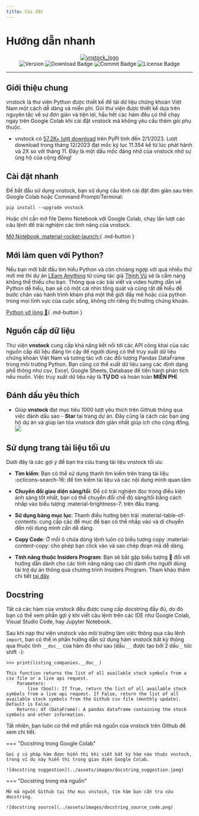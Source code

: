 ```yaml
---
title: Cài đặt
---
```


# Hướng dẫn nhanh

<div id="logo" align="center">
    <a href="http://vnstock.site?utm_source=vnstock_docs&utm_medium=start&utm_content=logo">
        <img src="https://raw.githubusercontent.com/thinh-vu/vnstock/beta/docs/docs/assets/images/vnstock_logo_color.png" alt="vnstock_logo"/>
    </a>
</div>

<div id="badges" align="center">
<img src="https://img.shields.io/pypi/pyversions/vnstock?logoColor=brown&style=plastic" alt= "Version"/>
<img src="https://img.shields.io/pypi/dm/vnstock" alt="Download Badge"/>
<img src="https://img.shields.io/github/last-commit/thinh-vu/vnstock" alt="Commit Badge"/>
<img src="https://img.shields.io/github/license/thinh-vu/vnstock?color=red" alt="License Badge"/>
</div>

---

## Giới thiệu chung

vnstock là thư viện Python được thiết kế để tải dữ liệu chứng khoán Việt Nam một cách dễ dàng và miễn phí. Gói thư viện được thiết kế dựa trên nguyên tắc về sự đơn giản và tiện lợi, hầu hết các hàm đều có thể chạy ngay trên Google Colab khi cài đặt vnstock mà không yêu cầu thêm gói phụ thuộc.

- vnstock có [57.2K+ lượt download](https://lookerstudio.google.com/reporting/06f4896d-21c5-4c4a-942e-126609c55fba) trên PyPI tính đến 2/1/2023. Lượt download trong tháng 12/2023 đạt mốc kỷ lục 11.354 kể từ lúc phát hành và 2X so với tháng 11. Đây là một dấu mốc đáng nhớ của vnstock nhờ sự ủng hộ của cộng đồng!

## Cài đặt nhanh

Để bắt đầu sử dụng vnstock, bạn sử dụng câu lệnh cài đặt đơn giản sau trên Google Colab hoặc Command Prompt/Terminal:

```shell
pip install --upgrade vnstock
```

Hoặc chỉ cần mở file Demo Notebook với Google Colab, chạy lần lượt các câu lệnh để trải nghiệm các tính năng của vnstock.

[Mở Notebook :material-rocket-launch:](https://colab.research.google.com/github/thinh-vu/vnstock/blob/beta/docs/gen2_vnstock_demo_index_all_functions_testing_2023.ipynb){ .md-button }

## Mới làm quen với Python?
Nếu bạn mới bắt đầu tìm hiểu Python và còn choáng ngợp với quá nhiều thứ mới mẻ thì dự án [LEarn Anything](https://learn-anything.vn?utm_source=vnstock&utm_medium=quick_start) từ cùng tác giả [Thịnh Vũ](http://thinhvu.com?utm_source=vnstock&utm_medium=quick_start) sẽ là cẩm nang không thể thiếu cho bạn. Thông qua các bài viết và video hướng dẫn về Python dễ hiểu, bạn sẽ có một cái nhìn tổng quát và cũng rất dễ hiểu để bước chân vào hành trình khám phá một thế giới đầy mê hoặc của python trong mọi lĩnh vực của cuộc sống, không chỉ riêng thị trường chứng khoán.

[Python vỡ lòng :blue_book:](https://learn-anything.vn/kien-thuc/python/hoc-python-cung-learn-anything?utm_source=vnstock&utm_medium=quick_start){ .md-button }
## Nguồn cấp dữ liệu

Thư viện **vnstock** cung cấp khả năng kết nối tới các API công khai của các nguồn cấp dữ liệu đáng tin cậy để người dùng có thể truy xuất dữ liệu chứng khoán Việt Nam và tương tác với các đối tượng Pandas DataFrame trong môi trường Python. Bạn cũng có thể xuất dữ liệu sang các định dạng phổ thông như csv, Excel, Google Sheets, Database để tiến hành phân tích nếu muốn. Việc truy xuất dữ liệu này là **TỰ DO** và hoàn toàn **MIỄN PHÍ**.

## Đánh dấu yêu thích

- Giúp **vnstock** đạt mục tiêu 1000 lượt yêu thích trên Github thông qua việc đánh dấu sao - **Star** tại trang dự án. Đây cũng là cách các bạn ủng hộ dự án và giúp lan tỏa vnstock đơn giản nhất giúp ích cho cộng đồng.
  ![](../assets/images/vnstock-watch-and-star.png)

## Sử dụng trang tài liệu tối ưu

Dưới đây là các gợi ý để bạn tra cứu trang tài liệu vnstock tối ưu:

- **Tìm kiếm**: Bạn có thể sử dụng thanh tìm kiếm trên trang tài liệu :octicons-search-16: để tìm kiếm tài liệu và các nội dung mình quan tâm

- **Chuyển đổi giao diện sáng/tối**: Để có trải nghiệm đọc trong điều kiện ánh sáng tốt nhất, bạn có thể chuyển đổi chế độ sáng/tối bằng cách nhấp vào biểu tượng :material-brightness-7: trên đầu trang.

- **Sử dụng bảng mục lục**: Thanh điều hướng bên trái :material-table-of-contents: cung cấp các đề mục để bạn có thể nhấp vào và di chuyển đến nội dung mình cần dễ dàng.

- **Copy Code**: Ở mỗi ô chứa dòng lệnh luôn có biểu tượng copy :material-content-copy: cho phép bạn click vào và sao chép đoạn mã dễ dàng.

- **Tính năng thuộc Insiders Program**: Bạn sẽ bắt gặp biểu tượng 🔐 đối với hướng dẫn dành cho các tính năng nâng cao chỉ dành cho người dùng tài trợ dự án thông qua chương trình Insiders Program. Tham khảo thêm chi tiết [tại đây](https://docs.vnstock.site/insiders-program/gioi-thieu-chuong-trinh-vnstock-insiders-program/)

## Docstring

Tất cả các hàm của vnstock đều được cung cấp docstring đầy đủ, do đó bạn có thể xem phần gợi ý khi viết câu lệnh trên các IDE như Google Colab, Visual Studio Code, hay Jupyter Notebook. 

Sau khi nạp thư viện vnstock vào môi trường làm việc thông qua câu lệnh `import`, bạn có thể in phần hướng dẫn sử dụng hàm vnstock bất kỳ thông qua thuộc tính `__doc__` của hàm đó như sau (dấu `__` được tạo bởi 2 dấu `_` tức shift `-`):

```shell
>>> print(listing_companies.__doc__)

This function returns the list of all available stock symbols from a csv file or a live api request.
    Parameters: 
        live (bool): If True, return the list of all available stock symbols from a live api request. If False, return the list of all available stock symbols from the Github csv file (monthly update). Default is False.
    Returns: df (DataFrame): A pandas dataframe containing the stock symbols and other information.
```

Tất nhiên, bạn luôn có thể mở phần mã nguồn của vnstock trên Github để xem chi tiết.

=== "Docstring trong Google Colab"

    Gợi ý cú pháp hàm được hiển thị khi viết bất kỳ hàm nào thuộc vnstock, trong ví dụ này hiển thị trong giao diện Google Colab.
    
    ![docstring suggestion](../assets/images/docstring_suggestion.jpeg)

=== "Docstring trong mã nguồn"

    Mở mã nguồn Github tại thư mục vnstock, tìm hàm bạn cần tra cứu docstring.
    
    ![docstring source](../assets/images/docstring_source_code.png)